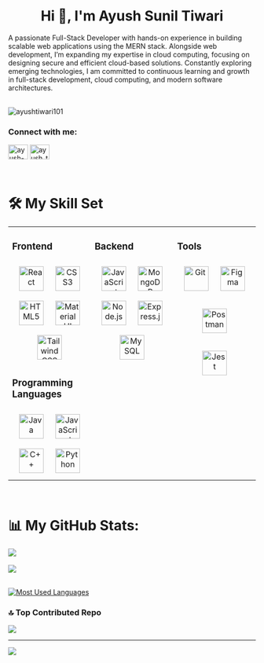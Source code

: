 <h1 align="center">Hi 👋, I'm Ayush Sunil Tiwari</h1>

A passionate Full-Stack Developer with hands-on experience in building scalable web applications using the MERN stack. Alongside web development, I’m expanding my expertise in cloud computing, focusing on designing secure and efficient cloud-based solutions. Constantly exploring emerging technologies, I am committed to continuous learning and growth in full-stack development, cloud computing, and modern software architectures.<br><br>

<p align="left"> <img src="https://komarev.com/ghpvc/?username=ayushtiwari101&label=Profile%20views&color=0e75b6&style=flat" alt="ayushtiwari101" /> </p>

<h3 align="left">Connect with me:</h3>
<p align="left">
<a href="https://linkedin.com/in/ayush-tiwari9" target="blank"><img align="center" src="https://raw.githubusercontent.com/rahuldkjain/github-profile-readme-generator/master/src/images/icons/Social/linked-in-alt.svg" alt="ayush-tiwari9" height="30" width="40" /></a>
<a href="https://www.leetcode.com/ayush_tiwari27" target="blank"><img align="center" src="https://raw.githubusercontent.com/rahuldkjain/github-profile-readme-generator/master/src/images/icons/Social/leet-code.svg" alt="ayush_tiwari27" height="30" width="40" /></a>
</p>
<br/>


# 🛠️ My Skill Set  
<table><tr><td valign="top" width="33%">



### Frontend  
<div align="center">  
<a href="https://reactjs.org/" target="_blank"><img style="margin: 10px" src="https://profilinator.rishav.dev/skills-assets/react-original-wordmark.svg" alt="React" height="50" /></a>  
<a href="https://www.w3schools.com/css/" target="_blank"><img style="margin: 10px" src="https://profilinator.rishav.dev/skills-assets/css3-original-wordmark.svg" alt="CSS3" height="50" /></a>  
<a href="https://en.wikipedia.org/wiki/HTML5" target="_blank"><img style="margin: 10px" src="https://profilinator.rishav.dev/skills-assets/html5-original-wordmark.svg" alt="HTML5" height="50" /></a>  
<a href="https://mui.com/" target="_blank"><img style="margin: 10px" src="https://profilinator.rishav.dev/skills-assets/mui.png" alt="Material UI" height="50" /></a>  
<a href="https://www.tailwindcss.com/" target="_blank"><img style="margin: 10px" src="https://profilinator.rishav.dev/skills-assets/tailwindcss.svg" alt="Tailwind CSS" height="50" /></a>  
</div>  



### Programming Languages  
<div align="center">  
<a href="https://www.java.com/" target="_blank"><img style="margin: 10px" src="https://profilinator.rishav.dev/skills-assets/java-original-wordmark.svg" alt="Java" height="50" /></a>  
<a href="https://www.javascript.com/" target="_blank"><img style="margin: 10px" src="https://profilinator.rishav.dev/skills-assets/javascript-original.svg" alt="JavaScript" height="50" /></a>  
<a href="https://www.cplusplus.com/" target="_blank"><img style="margin: 10px" src="https://profilinator.rishav.dev/skills-assets/cplusplus-original.svg" alt="C++" height="50" /></a>  
<a href="https://www.python.org/" target="_blank"><img style="margin: 10px" src="https://profilinator.rishav.dev/skills-assets/python-original.svg" alt="Python" height="50" /></a>  
</div>

</td><td valign="top" width="33%">



### Backend  
<div align="center">  
<a href="https://www.javascript.com/" target="_blank"><img style="margin: 10px" src="https://profilinator.rishav.dev/skills-assets/javascript-original.svg" alt="JavaScript" height="50" /></a>  
<a href="https://www.mongodb.com/" target="_blank"><img style="margin: 10px" src="https://profilinator.rishav.dev/skills-assets/mongodb-original-wordmark.svg" alt="MongoDB" height="50" /></a>  
<a href="https://nodejs.org/" target="_blank"><img style="margin: 10px" src="https://profilinator.rishav.dev/skills-assets/nodejs-original-wordmark.svg" alt="Node.js" height="50" /></a>  
<a href="https://expressjs.com/" target="_blank"><img style="margin: 10px" src="https://profilinator.rishav.dev/skills-assets/express-original-wordmark.svg" alt="Express.js" height="50" /></a>  
<a href="https://www.mysql.com/" target="_blank"><img style="margin: 10px" src="https://profilinator.rishav.dev/skills-assets/mysql-original-wordmark.svg" alt="MySQL" height="50" /></a>  


</div>

</td><td valign="top" width="33%">



### Tools  
<div align="center">  
<a href="https://github.com/" target="_blank"><img style="margin: 10px" src="https://profilinator.rishav.dev/skills-assets/git-scm-icon.svg" alt="Git" height="50" /></a>  
<a href="https://www.figma.com/" target="_blank"><img style="margin: 10px" src="https://profilinator.rishav.dev/skills-assets/figma-icon.svg" alt="Figma" height="50" /></a>  

<a href="https://www.postman.com/" target="_blank"><img style="margin: 10px" src="https://voyager.postman.com/logo/postman-logo-icon-orange.svg" alt="Postman" height="50" /></a> 

<a href="https://jestjs.io/" target="_blank"><img style="margin: 10px" src="https://www.svgrepo.com/show/353930/jest.svg" alt="Jest" height="50" /></a> 

  
</div>

</td></tr></table>  

<br/>


# 📊 My GitHub Stats:
![](https://github-readme-streak-stats.herokuapp.com/?user=Ayushtiwari101&theme=dark&hide_border=false)<br/>
<br/>
![](https://github-readme-stats.vercel.app/api/top-langs/?username=Ayushtiwari101&theme=dark&hide_border=false&include_all_commits=true&count_private=false&layout=compact)<br/>

<br>
<a href="https://github.com/Ayushtiwari101" align="left"><img src="https://github-readme-stats.vercel.app/api/top-langs/?username=Ayushtiwari101&langs_count=10&title_color=0891b2&text_color=ffffff&icon_color=0891b2&bg_color=1c1917&hide_border=true&locale=en&custom_title=Most Used%20%Languages" alt="Most Used Languages" /></a>

### 🔝 Top Contributed Repo
![](https://github-contributor-stats.vercel.app/api?username=Ayushtiwari101&limit=5&theme=dark&combine_all_yearly_contributions=true)<br/>

---
[![](https://visitcount.itsvg.in/api?id=Ayushtiwari101&icon=0&color=0)](https://visitcount.itsvg.in)



<!-- Proudly created with GPRM ( https://gprm.itsvg.in ) -->
